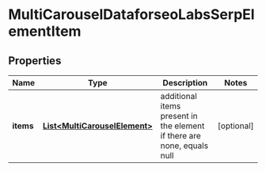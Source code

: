

# MultiCarouselDataforseoLabsSerpElementItem


## Properties

| Name | Type | Description | Notes |
|------------ | ------------- | ------------- | -------------|
|**items** | [**List&lt;MultiCarouselElement&gt;**](MultiCarouselElement.md) | additional items present in the element if there are none, equals null |  [optional] |



